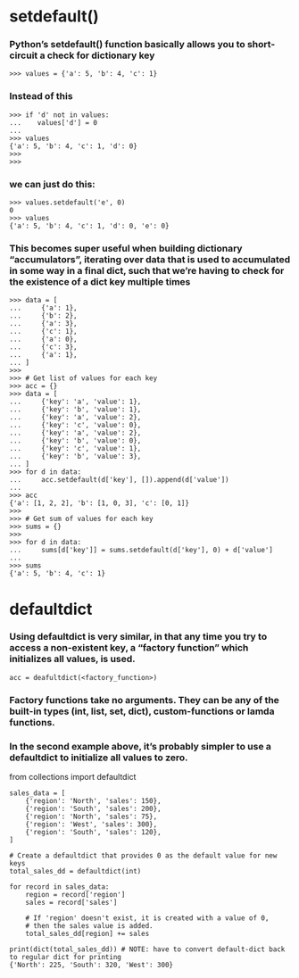 # setdefault()
### Python’s setdefault() function basically allows you to short-circuit a check for dictionary key
```
>>> values = {'a': 5, 'b': 4, 'c': 1}
```

### Instead of this
```
>>> if 'd' not in values:
...    values['d'] = 0
... 
>>> values
{'a': 5, 'b': 4, 'c': 1, 'd': 0}
>>> 
>>> 
```

### we can just do this:
```
>>> values.setdefault('e', 0)
0
>>> values
{'a': 5, 'b': 4, 'c': 1, 'd': 0, 'e': 0}
```

### This becomes super useful when building dictionary “accumulators”, iterating over data that is used to accumulated in some way in a final dict, such that we’re having to check for the existence of a dict key multiple times
```
>>> data = [
...     {'a': 1},
...     {'b': 2},
...     {'a': 3},
...     {'c': 1},
...     {'a': 0},
...     {'c': 3},
...     {'a': 1},
... ]
>>> 
>>> # Get list of values for each key
>>> acc = {}
>>> data = [
...     {'key': 'a', 'value': 1},
...     {'key': 'b', 'value': 1},
...     {'key': 'a', 'value': 2},
...     {'key': 'c', 'value': 0},
...     {'key': 'a', 'value': 2},
...     {'key': 'b', 'value': 0},
...     {'key': 'c', 'value': 1},
...     {'key': 'b', 'value': 3},
... ]
>>> for d in data:
...     acc.setdefault(d['key'], []).append(d['value'])
... 
>>> acc
{'a': [1, 2, 2], 'b': [1, 0, 3], 'c': [0, 1]}
>>>
>>> # Get sum of values for each key
>>> sums = {}
>>> 
>>> for d in data:
...     sums[d['key']] = sums.setdefault(d['key'], 0) + d['value']
... 
>>> sums
{'a': 5, 'b': 4, 'c': 1}
```

# defaultdict
### Using defaultdict is very similar, in that any time you try to access a non-existent key, a “factory function” which initializes all values, is used.
```
acc = deafultdict(<factory_function>)
```
### Factory functions take no arguments. They can be any of the built-in types (int, list, set, dict), custom-functions or lamda functions.

### In the second example above, it’s probably simpler to use a defaultdict to initialize all values to zero.
from collections import defaultdict
```
sales_data = [
    {'region': 'North', 'sales': 150},
    {'region': 'South', 'sales': 200},
    {'region': 'North', 'sales': 75},
    {'region': 'West', 'sales': 300},
    {'region': 'South', 'sales': 120},
]

# Create a defaultdict that provides 0 as the default value for new keys
total_sales_dd = defaultdict(int)

for record in sales_data:
    region = record['region']
    sales = record['sales']
    
    # If 'region' doesn't exist, it is created with a value of 0,
    # then the sales value is added.
    total_sales_dd[region] += sales

print(dict(total_sales_dd)) # NOTE: have to convert default-dict back to regular dict for printing
{'North': 225, 'South': 320, 'West': 300}
```
